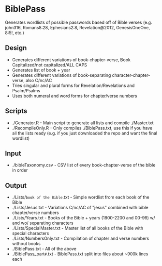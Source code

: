 # BiblePass
Generates wordlists of possible passwords based off of Bible verses (e.g. john316, Romans8:28, Ephesians2:8, Revelation@2012, GenesisOneOne, 8:5!, etc.)

## Design
* Generates different variations of book-chapter-verse, Book Capitalized/not capitalized/ALL CAPS
* Generates list of book + year
* Generates different variations of book-separating character-chapter-verse, also C/nc/AC
* Tries singular and plural forms for Revelation/Revelations and Psalm/Psalms
* Uses both numeral and word forms for chapter/verse numbers

## Scripts
* ./Generator.R - Main script to generate all lists and compile ./Master.txt
* ./RecompileOnly.R - Only compiles ./BiblePass.txt, use this if you have all the lists ready (e.g. if you just downloaded the repo and want the final wordlist)

## Input
* ./bibleTaxonomy.csv - CSV list of every book-chapter-verse of the bible in order

## Output
* ./Lists/`book of the Bible`.txt - Simple wordlist from each book of the Bible
* ./Lists/Jesus.txt - Variations C/nc/AC of "jesus" combined with bible chapter/verse numbers
* ./Lists/Years.txt - Books of the Bible + years (1800-2200 and 00-99) w/ and wo/ separating characters
* ./Lists/SpecialMaster.txt - Master list of all books of the Bible with special characters
* ./Lists/NumbersOnly.txt - Compilation of chapter and verse numbers without books
* ./BiblePass.txt - All of the above
* ./BiblePass_part`#`.txt - BiblePass.txt split into files about ~900k lines each
